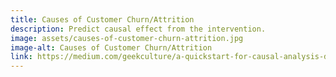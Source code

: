 ```yaml
---
title: Causes of Customer Churn/Attrition
description: Predict causal effect from the intervention.
image: assets/causes-of-customer-churn-attrition.jpg
image-alt: Causes of Customer Churn/Attrition
link: https://medium.com/geekculture/a-quickstart-for-causal-analysis-decision-making-with-dowhy-2ce2d4d1efa9
---
```

